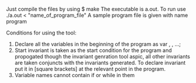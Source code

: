 Just compile the files by using 
$ make
The executable is a.out. To run use
./a.out < "name_of_program_file"
A sample program file is given with name program

Conditions for using the tool:
1. Declare all the variables in the beginning of the program as
 var <variable-1>, <variable-2>, ...;
2. Start invariant is taken as the start condition for the program and propogated though the invariant genration tool aspic, all other invariants are taken conjuncts with the invariants generated. To declare invariant put it in [square brackets] at the relevant point in the program.
3. Variable names cannot contain if or while in them